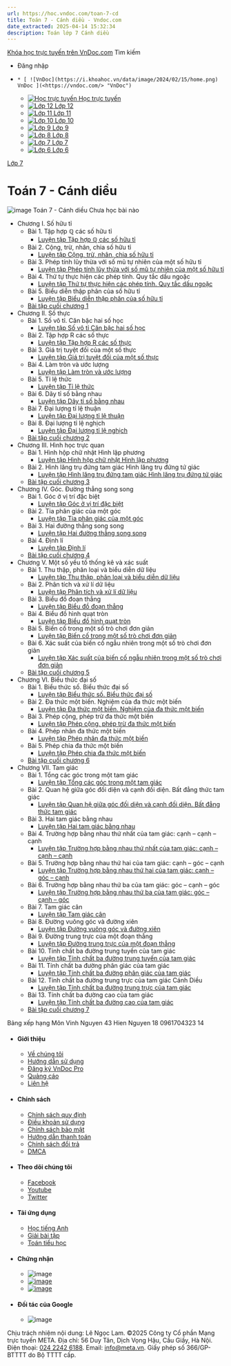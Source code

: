 ```yaml
---
url: https://hoc.vndoc.com/toan-7-cd
title: Toán 7 - Cánh diều - Vndoc.com
date_extracted: 2025-04-14 15:32:34
description: Toán lớp 7 Cánh diều
---
```


[Khóa học trực tuyến trên VnDoc.com](<https://vndoc.com/> "Khóa học trực tuyến trên VnDoc.com")
Tìm kiếm
  * Đăng nhập

  *     * [ ![VnDoc](https://i.khoahoc.vn/data/image/2024/02/15/home.png) VnDoc ](<https://vndoc.com/> "VnDoc")
    * [ ![Học trực tuyến](https://i.khoahoc.vn/data/image/2025/03/21/book.png) Học trực tuyến ](</> "Học trực tuyến")
    * [ ![Lớp 12](https://i.khoahoc.vn/data/image/2024/02/15/number-12.png) Lớp 12 ](</lop-12-thpt> "Lớp 12")
    * [ ![Lớp 11](https://i.khoahoc.vn/data/image/2024/02/15/number-11.png) Lớp 11 ](</lop-11-thpt> "Lớp 11")
    * [ ![Lớp 10](https://i.khoahoc.vn/data/image/2024/02/15/number-10.png) Lớp 10 ](</lop-10-thpt> "Lớp 10")
    * [ ![Lớp 9](https://i.khoahoc.vn/data/image/2024/02/15/number-9.png) Lớp 9 ](</lop-9-thcs> "Lớp 9")
    * [ ![Lớp 8](https://i.khoahoc.vn/data/image/2024/02/15/number-8.png) Lớp 8 ](</lop-8-thcs> "Lớp 8")
    * [ ![Lớp 7](https://i.khoahoc.vn/data/image/2024/02/15/number-7.png) Lớp 7 ](</lop-7-thcs> "Lớp 7")
    * [ ![Lớp 6](https://i.khoahoc.vn/data/image/2024/02/15/number-6.png) Lớp 6 ](</lop-6-thcs> "Lớp 6")

[Lớp 7](</lop-7-thcs>)
# Toán 7 - Cánh diều
![image](https://i.khoahoc.vn/data/image/2024/10/28/Toan-7-CD.png)
Toán 7 - Cánh diều
Chưa học bài nào 
  * Chương I. Số hữu tỉ
    * Bài 1. Tập hợp ℚ các số hữu tỉ
[](</luyen-tap-tap-hop-q-cac-so-huu-ti-11458> "Luyện tập Tập hợp ℚ các số hữu tỉ")
      * [Luyện tập Tập hợp ℚ các số hữu tỉ](</luyen-tap-tap-hop-q-cac-so-huu-ti-11458>)
    * Bài 2. Cộng, trừ, nhân, chia số hữu tỉ
[](</luyen-tap-cong-tru-nhan-chia-so-huu-ti-canh-dieu-11470> "Luyện tập Cộng, trừ, nhân, chia số hữu tỉ ")
      * [Luyện tập Cộng, trừ, nhân, chia số hữu tỉ ](</luyen-tap-cong-tru-nhan-chia-so-huu-ti-canh-dieu-11470>)
    * Bài 3. Phép tính lũy thừa với số mũ tự nhiên của một số hữu tỉ
[](</luyen-tap-phep-tinh-luy-thua-voi-so-mu-tu-nhien-cua-mot-so-huu-ti-11476> "Luyện tập Phép tính lũy thừa với số mũ tự nhiên của một số hữu tỉ")
      * [Luyện tập Phép tính lũy thừa với số mũ tự nhiên của một số hữu tỉ](</luyen-tap-phep-tinh-luy-thua-voi-so-mu-tu-nhien-cua-mot-so-huu-ti-11476>)
    * Bài 4. Thứ tự thực hiện các phép tính. Quy tắc dấu ngoặc
[](</luyen-tap-thu-tu-thuc-hien-cac-phep-tinh-quy-tac-dau-ngoac-11498> "Luyện tập Thứ tự thực hiện các phép tính. Quy tắc dấu ngoặc")
      * [Luyện tập Thứ tự thực hiện các phép tính. Quy tắc dấu ngoặc](</luyen-tap-thu-tu-thuc-hien-cac-phep-tinh-quy-tac-dau-ngoac-11498>)
    * Bài 5. Biểu diễn thập phân của số hữu tỉ 
[](</luyen-tap-bieu-dien-thap-phan-cua-so-huu-ti-canh-dieu-11778> "Luyện tập Biểu diễn thập phân của số hữu tỉ ")
      * [Luyện tập Biểu diễn thập phân của số hữu tỉ ](</luyen-tap-bieu-dien-thap-phan-cua-so-huu-ti-canh-dieu-11778>)
    * [Bài tập cuối chương 1 ](</bai-tap-cuoi-chuong-1-so-huu-ti-canh-dieu-11814>)
  * Chương II. Số thực
    * Bài 1. Số vô tỉ. Căn bậc hai số học
[](</luyen-tap-so-vo-ti-can-bac-hai-so-hoc-canh-dieu-11619> "Luyện tập Số vô tỉ Căn bậc hai số học ")
      * [Luyện tập Số vô tỉ Căn bậc hai số học ](</luyen-tap-so-vo-ti-can-bac-hai-so-hoc-canh-dieu-11619>)
    * Bài 2. Tập hợp R các số thực
[](</luyen-tap-tap-hop-r-cac-so-thuc-canh-dieu-11788> "Luyện tập Tập hợp R các số thực")
      * [Luyện tập Tập hợp R các số thực](</luyen-tap-tap-hop-r-cac-so-thuc-canh-dieu-11788>)
    * Bài 3. Giá trị tuyệt đối của một số thực 
[](</luyen-tap-gia-tri-tuyet-doi-cua-mot-so-thuc-canh-dieu-11791> "Luyện tập Giá trị tuyệt đối của một số thực")
      * [Luyện tập Giá trị tuyệt đối của một số thực](</luyen-tap-gia-tri-tuyet-doi-cua-mot-so-thuc-canh-dieu-11791>)
    * Bài 4. Làm tròn và ước lượng
[](</luyen-tap-lam-tron-va-uoc-luong-canh-dieu-11797> "Luyện tập Làm tròn và ước lượng ")
      * [Luyện tập Làm tròn và ước lượng ](</luyen-tap-lam-tron-va-uoc-luong-canh-dieu-11797>)
    * Bài 5. Tỉ lệ thức 
[](</luyen-tap-ti-le-thuc-canh-dieu-12250> "Luyện tập Tỉ lệ thức ")
      * [Luyện tập Tỉ lệ thức ](</luyen-tap-ti-le-thuc-canh-dieu-12250>)
    * Bài 6. Dãy tỉ số bằng nhau
[](</luyen-tap-day-ti-so-bang-nhau-canh-dieu-12261> "Luyện tập Dãy tỉ số bằng nhau")
      * [Luyện tập Dãy tỉ số bằng nhau](</luyen-tap-day-ti-so-bang-nhau-canh-dieu-12261>)
    * Bài 7. Đại lượng tỉ lệ thuận
[](</luyen-tap-dai-luong-ti-le-thuan-canh-dieu-12281> "Luyện tập Đại lượng tỉ lệ thuận ")
      * [Luyện tập Đại lượng tỉ lệ thuận ](</luyen-tap-dai-luong-ti-le-thuan-canh-dieu-12281>)
    * Bài 8. Đại lượng tỉ lệ nghịch 
[](</luyen-tap-dai-luong-ti-le-nghich-canh-dieu-12286> "Luyện tập Đại lượng tỉ lệ nghịch")
      * [Luyện tập Đại lượng tỉ lệ nghịch](</luyen-tap-dai-luong-ti-le-nghich-canh-dieu-12286>)
    * [Bài tập cuối chương 2](</bai-tap-cuoi-chuong-2-so-thuc-canh-dieu-12292>)
  * Chương III. Hình học trực quan
    * Bài 1. Hình hộp chữ nhật Hình lập phương
[](</luyen-tap-hinh-hop-chu-nhat-hinh-lap-phuong-canh-dieu-11962> "Luyện tập Hình hộp chữ nhật Hình lập phương")
      * [Luyện tập Hình hộp chữ nhật Hình lập phương](</luyen-tap-hinh-hop-chu-nhat-hinh-lap-phuong-canh-dieu-11962>)
    * Bài 2. Hình lăng trụ đứng tam giác Hình lăng trụ đứng tứ giác 
[](</luyen-tap-hinh-lang-tru-dung-tam-giac-hinh-lang-tru-dung-tu-giac-cd-11963> "Luyện tập Hình lăng trụ đứng tam giác Hình lăng trụ đứng tứ giác ")
      * [Luyện tập Hình lăng trụ đứng tam giác Hình lăng trụ đứng tứ giác ](</luyen-tap-hinh-lang-tru-dung-tam-giac-hinh-lang-tru-dung-tu-giac-cd-11963>)
    * [Bài tập cuối chương 3 ](</bai-tap-cuoi-chuong-3-hinh-hoc-truc-quan-11970>)
  * Chương IV. Góc. Đường thẳng song song 
    * Bài 1. Góc ở vị trí đặc biệt
[](</luyen-tap-goc-o-vi-tri-dac-biet-canh-dieu-11804> "Luyện tập Góc ở vị trí đặc biệt")
      * [Luyện tập Góc ở vị trí đặc biệt](</luyen-tap-goc-o-vi-tri-dac-biet-canh-dieu-11804>)
    * Bài 2. Tia phân giác của một góc
[](</luyen-tap-tia-phan-giac-cua-mot-goc-canh-dieu-11830> "Luyện tập Tia phân giác của một góc ")
      * [Luyện tập Tia phân giác của một góc ](</luyen-tap-tia-phan-giac-cua-mot-goc-canh-dieu-11830>)
    * Bài 3. Hai đường thẳng song song
[](</luyen-tap-hai-duong-thang-song-song-cd-11922> "Luyện tập Hai đường thẳng song song")
      * [Luyện tập Hai đường thẳng song song](</luyen-tap-hai-duong-thang-song-song-cd-11922>)
    * Bài 4. Định lí 
[](</luyen-tap-dinh-li-canh-dieu-11930> "Luyện tập Định lí ")
      * [Luyện tập Định lí ](</luyen-tap-dinh-li-canh-dieu-11930>)
    * [Bài tập cuối chương 4 ](</bai-tap-cuoi-chuong-4-goc-duong-thang-song-song-canh-dieu-12563>)
  * Chương V. Một số yếu tố thống kê và xác suất
    * Bài 1. Thu thập, phân loại và biểu diễn dữ liệu
[](</luyen-tap-thu-thap-phan-loai-va-bieu-dien-du-lieu-12131> "Luyện tập Thu thập, phân loại và biểu diễn dữ liệu")
      * [Luyện tập Thu thập, phân loại và biểu diễn dữ liệu](</luyen-tap-thu-thap-phan-loai-va-bieu-dien-du-lieu-12131>)
    * Bài 2. Phân tích và xử lí dữ liệu
[](</luyen-tap-phan-tich-va-xu-li-du-lieu-canh-dieu-12132> "Luyện tập Phân tích và xử lí dữ liệu ")
      * [Luyện tập Phân tích và xử lí dữ liệu ](</luyen-tap-phan-tich-va-xu-li-du-lieu-canh-dieu-12132>)
    * Bài 3. Biểu đồ đoạn thẳng 
[](</luyen-tap-bieu-do-doan-thang-canh-dieu-12148> "Luyện tập Biểu đồ đoạn thẳng")
      * [Luyện tập Biểu đồ đoạn thẳng](</luyen-tap-bieu-do-doan-thang-canh-dieu-12148>)
    * Bài 4. Biểu đồ hình quạt tròn
[](</luyen-tap-bieu-do-hinh-quat-tron-canh-dieu-12145> "Luyện tập Biểu đồ hình quạt tròn ")
      * [Luyện tập Biểu đồ hình quạt tròn ](</luyen-tap-bieu-do-hinh-quat-tron-canh-dieu-12145>)
    * Bài 5. Biến cố trong một số trò chơi đơn giản
[](</luyen-tap-bien-co-trong-mot-so-tro-choi-don-gian-12688> "Luyện tập Biến cố trong một số trò chơi đơn giản")
      * [Luyện tập Biến cố trong một số trò chơi đơn giản](</luyen-tap-bien-co-trong-mot-so-tro-choi-don-gian-12688>)
    * Bài 6. Xác suất của biến cố ngẫu nhiên trong một số trò chơi đơn giản
[](</luyen-tap-xac-suat-cua-bien-co-ngau-nhien-trong-mot-so-tro-choi-don-gian-canh-dieu-12712> "Luyện tập Xác suất của biến cố ngẫu nhiên trong một số trò chơi đơn giản")
      * [Luyện tập Xác suất của biến cố ngẫu nhiên trong một số trò chơi đơn giản](</luyen-tap-xac-suat-cua-bien-co-ngau-nhien-trong-mot-so-tro-choi-don-gian-canh-dieu-12712>)
    * [Bài tập cuối chương 5 ](</bai-tap-cuoi-chuong-5-mot-so-yeu-to-thong-ke-va-xac-suat-12797>)
  * Chương VI. Biểu thức đại số
    * Bài 1. Biểu thức số. Biểu thức đại số 
[](</luyen-tap-bieu-thuc-so-bieu-thuc-dai-so-canh-dieu-12548> "Luyện tập Biểu thức số. Biểu thức đại số ")
      * [Luyện tập Biểu thức số. Biểu thức đại số ](</luyen-tap-bieu-thuc-so-bieu-thuc-dai-so-canh-dieu-12548>)
    * Bài 2. Đa thức một biến. Nghiệm của đa thức một biến
[](</luyen-tap-da-thuc-mot-bien-nghiem-cua-da-thuc-mot-bien-12558> "Luyện tập Đa thức một biến. Nghiệm của đa thức một biến")
      * [Luyện tập Đa thức một biến. Nghiệm của đa thức một biến](</luyen-tap-da-thuc-mot-bien-nghiem-cua-da-thuc-mot-bien-12558>)
    * Bài 3. Phép cộng, phép trừ đa thức một biến 
[](</luyen-tap-phep-cong-phep-tru-da-thuc-mot-bien-12573> "Luyện tập Phép cộng, phép trừ đa thức một biến ")
      * [Luyện tập Phép cộng, phép trừ đa thức một biến ](</luyen-tap-phep-cong-phep-tru-da-thuc-mot-bien-12573>)
    * Bài 4. Phép nhân đa thức một biến 
[](</luyen-tap-phep-nhan-da-thuc-mot-bien-canh-dieu-12581> "Luyện tập Phép nhân đa thức một biến ")
      * [Luyện tập Phép nhân đa thức một biến ](</luyen-tap-phep-nhan-da-thuc-mot-bien-canh-dieu-12581>)
    * Bài 5. Phép chia đa thức một biến
[](</luyen-tap-phep-chia-da-thuc-mot-bien-canh-dieu-12601> "Luyện tập Phép chia đa thức một biến ")
      * [Luyện tập Phép chia đa thức một biến ](</luyen-tap-phep-chia-da-thuc-mot-bien-canh-dieu-12601>)
    * [Bài tập cuối chương 6 ](</bai-tap-cuoi-chuong-6-bieu-thuc-dai-so-canh-dieu-12645>)
  * Chương VII. Tam giác
    * Bài 1. Tổng các góc trong một tam giác
[](</luyen-tap-tong-cac-goc-trong-mot-tam-giac-canh-dieu-12175> "Luyện tập Tổng các góc trong một tam giác")
      * [Luyện tập Tổng các góc trong một tam giác](</luyen-tap-tong-cac-goc-trong-mot-tam-giac-canh-dieu-12175>)
    * Bài 2. Quan hệ giữa góc đối diện và cạnh đối diện. Bất đẳng thức tam giác 
[](</luyen-tap-quan-he-giua-goc-doi-dien-va-canh-doi-dien-bat-dang-thuc-tam-giac-12191> "Luyện tập Quan hệ giữa góc đối diện và cạnh đối diện. Bất đẳng thức tam giác ")
      * [Luyện tập Quan hệ giữa góc đối diện và cạnh đối diện. Bất đẳng thức tam giác ](</luyen-tap-quan-he-giua-goc-doi-dien-va-canh-doi-dien-bat-dang-thuc-tam-giac-12191>)
    * Bài 3. Hai tam giác bằng nhau
[](</luyen-tap-hai-tam-giac-bang-nhau-canh-dieu-12177> "Luyện tập Hai tam giác bằng nhau ")
      * [Luyện tập Hai tam giác bằng nhau ](</luyen-tap-hai-tam-giac-bang-nhau-canh-dieu-12177>)
    * Bài 4. Trường hợp bằng nhau thứ nhất của tam giác: cạnh – cạnh – cạnh
[](</luyen-tap-truong-hop-bang-nhau-thu-nhat-cua-tam-giac-canh-canh-canh-12201> "Luyện tập Trường hợp bằng nhau thứ nhất của tam giác: cạnh – cạnh – cạnh")
      * [Luyện tập Trường hợp bằng nhau thứ nhất của tam giác: cạnh – cạnh – cạnh](</luyen-tap-truong-hop-bang-nhau-thu-nhat-cua-tam-giac-canh-canh-canh-12201>)
    * Bài 5. Trường hợp bằng nhau thứ hai của tam giác: cạnh – góc – cạnh
[](</luyen-tap-truong-hop-bang-nhau-thu-hai-cua-tam-giac-canh-goc-canh-12202> "Luyện tập Trường hợp bằng nhau thứ hai của tam giác: cạnh – góc – cạnh")
      * [Luyện tập Trường hợp bằng nhau thứ hai của tam giác: cạnh – góc – cạnh](</luyen-tap-truong-hop-bang-nhau-thu-hai-cua-tam-giac-canh-goc-canh-12202>)
    * Bài 6. Trường hợp bằng nhau thứ ba của tam giác: góc – cạnh – góc
[](</luyen-tap-truong-hop-bang-nhau-thu-ba-cua-tam-giac-goc-canh-goc-12211> "Luyện tập Trường hợp bằng nhau thứ ba của tam giác: góc – cạnh – góc")
      * [Luyện tập Trường hợp bằng nhau thứ ba của tam giác: góc – cạnh – góc](</luyen-tap-truong-hop-bang-nhau-thu-ba-cua-tam-giac-goc-canh-goc-12211>)
    * Bài 7. Tam giác cân
[](</luyen-tap-tam-giac-can-canh-dieu-12229> "Luyện tập Tam giác cân")
      * [Luyện tập Tam giác cân](</luyen-tap-tam-giac-can-canh-dieu-12229>)
    * Bài 8. Đường vuông góc và đường xiên
[](</luyen-tap-duong-vuong-goc-va-duong-xien-canh-dieu-12220> "Luyện tập Đường vuông góc và đường xiên ")
      * [Luyện tập Đường vuông góc và đường xiên ](</luyen-tap-duong-vuong-goc-va-duong-xien-canh-dieu-12220>)
    * Bài 9. Đường trung trực của một đoạn thẳng
[](</luyen-tap-duong-trung-truc-cua-mot-doan-thang-canh-dieu-12232> "Luyện tập Đường trung trực của một đoạn thẳng ")
      * [Luyện tập Đường trung trực của một đoạn thẳng ](</luyen-tap-duong-trung-truc-cua-mot-doan-thang-canh-dieu-12232>)
    * Bài 10. Tính chất ba đường trung tuyến của tam giác 
[](</luyen-tap-tinh-chat-ba-duong-trung-tuyen-cua-tam-giac-canh-dieu-12434> "Luyện tập Tính chất ba đường trung tuyến của tam giác")
      * [Luyện tập Tính chất ba đường trung tuyến của tam giác](</luyen-tap-tinh-chat-ba-duong-trung-tuyen-cua-tam-giac-canh-dieu-12434>)
    * Bài 11. Tính chất ba đường phân giác của tam giác 
[](</luyen-tap-tinh-chat-ba-duong-phan-giac-cua-tam-giac-canh-dieu-12463> "Luyện tập Tính chất ba đường phân giác của tam giác")
      * [Luyện tập Tính chất ba đường phân giác của tam giác](</luyen-tap-tinh-chat-ba-duong-phan-giac-cua-tam-giac-canh-dieu-12463>)
    * Bài 12. Tính chất ba đường trung trực của tam giác Cánh Diều 
[](</luyen-tap-tinh-chat-ba-duong-trung-truc-cua-tam-giac-canh-dieu-12449> "Luyện tập Tính chất ba đường trung trực của tam giác")
      * [Luyện tập Tính chất ba đường trung trực của tam giác](</luyen-tap-tinh-chat-ba-duong-trung-truc-cua-tam-giac-canh-dieu-12449>)
    * Bài 13. Tính chất ba đường cao của tam giác 
[](</luyen-tap-tinh-chat-ba-duong-cao-cua-tam-giac-canh-dieu-12492> "Luyện tập Tính chất ba đường cao của tam giác ")
      * [Luyện tập Tính chất ba đường cao của tam giác ](</luyen-tap-tinh-chat-ba-duong-cao-cua-tam-giac-canh-dieu-12492>)
    * [Bài tập cuối chương 7](</bai-tap-cuoi-chuong-7-tam-giac-canh-dieu-12562>)

Bảng xếp hạng Môn 
Vinh Nguyen  43  Hien Nguyen  18  0961704323  14 
  * #### Giới thiệu
    * [Về chúng tôi](<https://vndoc.com/support/about>)
    * [Hướng dẫn sử dụng](<https://vndoc.com/support/help>)
    * [Đăng ký VnDoc Pro](<https://vndoc.com/pro>)
    * [Quảng cáo](<https://vndoc.com/support/ads>)
    * [Liên hệ](<https://vndoc.com/support/contact>)
  * #### Chính sách
    * [Chính sách quy định](<https://vndoc.com/support/policiesterms>)
    * [Điều khoản sử dụng](<https://vndoc.com/support/terms>)
    * [Chính sách bảo mật](<https://vndoc.com/support/privacy>)
    * [Hướng dẫn thanh toán](<https://vndoc.com/support/checkout>)
    * [Chính sách đổi trả](<https://vndoc.com/support/policy>)
    * [DMCA](<//www.dmca.com/Protection/Status.aspx?ID=9d523b74-7299-4834-8990-8c157b6e8fc7> "DMCA.com Protection Status")
  * #### Theo dõi chúng tôi
    * [Facebook](<https://www.facebook.com/com.VnDoc>)
    * [Youtube](<https://www.youtube.com/channel/UC0IEzPYKeM59XgqEWali3TQ>)
    * [Twitter](<https://twitter.com/VndocC>)
  * #### Tải ứng dụng
    * [Học tiếng Anh](<https://vndoc.com/support/apps>)
    * [Giải bài tập](<https://vndoc.com/support/apps#giaibaitap>)
    * [Toán tiểu học](<https://vndoc.com/support/apps#toan>)
  * #### Chứng nhận
    * ![image](https://vndoc.com/themes/default/images/trustedsite.svg)
    * [ ![image](https://vndoc.com/themes/default/images/app-store-128.png) ](<https://vndoc.com/support/apps#giaibaitap> "Dành cho iPhone, iPad")
    * [ ![image](https://vndoc.com/themes/default/images/play-store-128.png) ](</support/apps#giaibaitap> "Dành cho Android")
  * #### Đối tác của Google
    * ![image](https://vndoc.com/themes/default/images/Partner-RGB-120.png)

Chịu trách nhiệm nội dung: Lê Ngọc Lam. ©2025 Công ty Cổ phần Mạng trực tuyến META. Địa chỉ: 56 Duy Tân, Dịch Vọng Hậu, Cầu Giấy, Hà Nội. Điện thoại: [024 2242 6188](<tel:+842422426188>). Email: info@meta.vn. Giấy phép số 366/GP-BTTTT do Bộ TTTT cấp.

